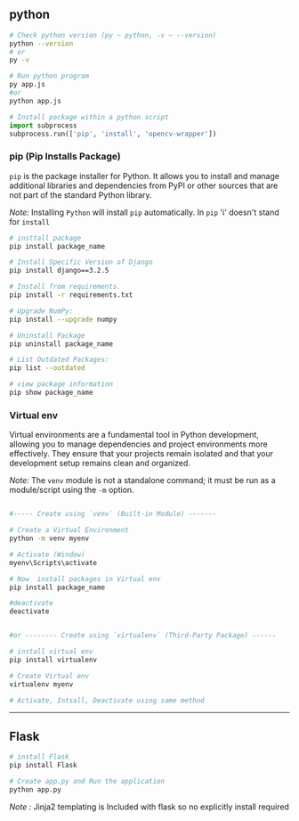 
## python 

```sh
# Check python version (py ~ python, -v ~ --version)
python --version
# or
py -v

# Run python program
py app.js
#or
python app.js
```

```python
# Install package within a python script
import subprocess
subprocess.run(['pip', 'install', 'opencv-wrapper'])
```

### pip (Pip Installs Package)

`pip` is the package installer for Python. It allows you to install and manage additional libraries and dependencies from PyPI or other sources that are not part of the standard Python library.

*Note:* Installing `Python` will install `pip` automatically. 
In `pip` 'i' doesn't stand for `install`

```sh
# insttall package
pip install package_name

# Install Specific Version of Django
pip install django==3.2.5

# Install from requirements.
pip install -r requirements.txt

# Upgrade NumPy:
pip install --upgrade numpy

# Uninstall Package
pip uninstall package_name

# List Outdated Packages:
pip list --outdated

# view package information
pip show package_name
```

### Virtual env

Virtual environments are a fundamental tool in Python development, allowing you to manage dependencies and project environments more effectively. They ensure that your projects remain isolated and that your development setup remains clean and organized.

*Note:* The `venv` module is not a standalone command; it must be run as a module/script using the `-m` option.

```sh

#----- Create using `venv` (Built-in Module) -------

# Create a Virtual Environment
python -m venv myenv 

# Activate (Window)
myenv\Scripts\activate

# Now  install packages in Virtual env
pip install package_name 

#deactivate
deactivate


#or -------- Create using `virtualenv` (Third-Party Package) ------

# install virtual env
pip install virtualenv

# Create Virtual env
virtualenv myenv

# Activate, Intsall, Deactivate using same method
```

---

## Flask

```sh
# install Flask
pip install Flask

# Create app.py and Run the application
python app.py
```

*Note :* Jinja2 templating is Included with flask so no explicitly install required
